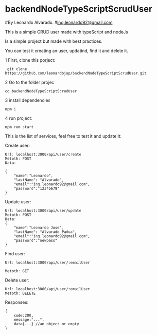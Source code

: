 # backendNodeTypeScriptScrudUser
#By Leonardo Alvarado.
#ing.leonardo92@gmail.com

This is a simple CRUD user made with typeScript and nodeJs

Is a simple project but made with best practices.

You can test it creating an user, updatind, find it and delete it.

1 First, clone this porject:

	 git clone https://github.com/leonardojap/backendNodeTypeScriptScrudUser.git
 
2 Go to the folder projec

	cd backendNodeTypeScriptScrudUser

3 install dependencies

	npm i

4 run project:

	npm run start

This is the list of services, feel free to test it and update it:

Create user:

	Url: localhost:3000/api/user/create
	Metoth: POST
	Data:

	{
		"name":"Leonardo",
		"lastName": "Alvarado",
		"email":"ing.leonardo92@gmail.com",
		"password":"12345678"
	}

Update user:

	Url: localhost:3000/api/user/update
	Metoth: POST
	Data:
	{
		"name":"Leonardo Jose",
		"lastName": "Alvarado Padua",
		"email":"ing.leonardo92@gmail.com",
		"password":"newpass"
	}
	

Find user:

	Url: localhost:3000/api/user/:emailUser

	Metoth: GET

Delete user:

	Url: localhost:3000/api/user/:emailUser
	Metoth: DELETE

Responses:

	{
		code:200,
		message:"...",
		data{...} //an object or empty
	}



